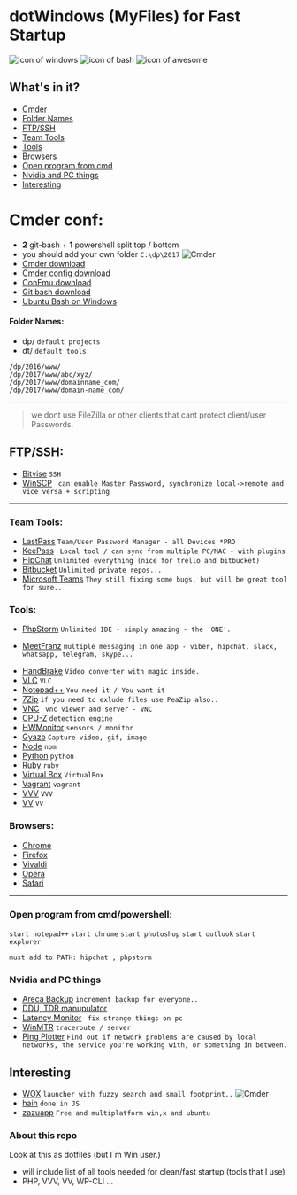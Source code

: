 dotWindows (MyFiles) for Fast Startup
===================
![icon of windows](https://raw.githubusercontent.com/apsolut/dotwindows/master/assets/images/icons/icon-decom-windows-02.png)
![icon of bash](https://raw.githubusercontent.com/apsolut/dotwindows/master/assets/images/icons/icon-decom-bash.png)
![icon of awesome](https://raw.githubusercontent.com/apsolut/dotwindows/master/assets/images/icons/icon-decom-awesome.png)



## What's in it?

- [Cmder](#cmder-conf)
- [Folder Names](#folder-names)
- [FTP/SSH](#ftpssh)
- [Team Tools](#team-tools)
- [Tools](#tools)
- [Browsers](#browsers)
- [Open program from cmd](#open-program-from-cmdpowershell)
- [Nvidia and PC things](#nvidia-and-pc-things)
- [Interesting](#interesting)



# Cmder conf:

* **2** git-bash + **1** powershell split top / bottom
* you should add your own folder ``` C:\dp\2017 ```
![Cmder](https://raw.githubusercontent.com/apsolut/dotwindows/master/assets/images/cmder-look-and-feel-2-split-small.png)
* [Cmder download](http://cmder.net/)
* [Cmder config download](https://raw.githubusercontent.com/apsolut/dotwindows/master/cmder/cmder-git-bash-split-screen.xml)
* [ConEmu download](https://conemu.github.io/)
* [Git bash download](https://git-scm.com/downloads)
* [Ubuntu Bash on Windows](https://github.com/apsolut/bash-on-windows)

#### Folder Names:
 - dp/ `default projects`
 - dt/ `default tools`
``` 
/dp/2016/www/
/dp/2017/www/abc/xyz/
/dp/2017/www/domainname_com/
/dp/2017/www/domain-name_com/
```
--- 

> we dont use FileZilla or other clients that cant protect client/user Passwords.

## FTP/SSH:
- [Bitvise](https://www.bitvise.com/) ``` SSH ```
- [WinSCP](https://winscp.net/eng/index.php)
``` can enable Master Password, synchronize local->remote and vice versa + scripting```
   
--- 

### Team Tools:
* [LastPass](https://www.lastpass.com/) ```Team/User Password Manager - all Devices *PRO```
* [KeePass](http://keepass.info/) ``` Local tool / can sync from multiple PC/MAC - with plugins```
* [HipChat](https://www.hipchat.com/) ```Unlimited everything (nice for trello and bitbucket)```
* [Bitbucket](https://bitbucket.org/) ```Unlimited private repos... ```
* [Microsoft Teams](https://teams.microsoft.com) ``` They still fixing some bugs, but will be great tool for sure.. ```


### Tools:
* [PhpStorm](https://www.jetbrains.com/phpstorm/specials/phpstorm/phpstorm.html) ```Unlimited IDE - simply amazing - the 'ONE'.```
- [MeetFranz](http://meetfranz.com/) ```multiple messaging in one app - viber, hipchat, slack, whatsapp, telegram, skype...```
* [HandBrake](https://handbrake.fr/) ```Video converter with magic inside.```
* [VLC](http://www.videolan.org/vlc/) ```VLC```
* [Notepad++](https://notepad-plus-plus.org/) ```You need it / You want it ```
* [7Zip](http://www.7-zip.org/) ``` if you need to exlude files use PeaZip also.. ```
* [VNC](https://www.realvnc.com/) ``` vnc viewer and server - VNC```
* [CPU-Z](http://www.cpuid.com/softwares/cpu-z.html) ``` detection engine ```
* [HWMonitor](http://www.cpuid.com/softwares/hwmonitor-pro.html) ``` sensors / monitor ```
* [Gyazo](https://gyazo.com/captures) ```Capture video, gif, image```
* [Node](https://nodejs.org/en/download/) ```npm```
* [Python](https://www.python.org/downloads/windows/) ```python```
* [Ruby](https://rubyinstaller.org/) ```ruby```
* [Virtual Box](https://www.virtualbox.org/wiki/Downloads) ```VirtualBox```
* [Vagrant](https://www.vagrantup.com/) ```vagrant```
* [VVV](https://github.com/Varying-Vagrant-Vagrants/VVV) ```VVV```
* [VV](https://github.com/bradp/vv) ```VV```


### Browsers:
* [Chrome](https://www.google.com/chrome/) 
* [Firefox](https://www.mozilla.org/en-US/firefox/new/) 
* [Vivaldi](https://vivaldi.com/download/?lang=en) 
* [Opera](http://www.opera.com/) 
* [Safari](#) 


--- 


### Open program from cmd/powershell:
```start notepad++```
```start chrome```
```start photoshop```
```start outlook```
```start explorer```



```
must add to PATH: hipchat , phpstorm
```
 
 
### Nvidia and PC things
- [Areca Backup](http://www.areca-backup.org/) ```increment backup for everyone..```
- [DDU, TDR manupulator](https://forums.geforce.com/default/topic/550192/geforce-drivers/wagnard-tools-ddu-gmp-tdr-manipulator-new-cpu-core-analyzer-updated-02-05-2017-/)
 - [Latency Monitor](http://www.resplendence.com/latencymon) ``` fix strange things on pc```
 - [WinMTR](http://winmtr.net/) ``` traceroute / server ```
 - [Ping Plotter](https://www.pingplotter.com/) ```Find out if network problems are caused by local networks, the service you're working with, or something in between. ```

## Interesting
- [WOX](https://winscp.net/eng/index.php) ```launcher with fuzzy search and small footprint..```
![Cmder](https://raw.githubusercontent.com/apsolut/dotwindows/master/assets/images/wox-launcher-for-windows-01.gif)
- [hain](http://appetizermonster.github.io/hain/) ```done in JS```
- [zazuapp](http://zazuapp.org/) ```Free and multiplatform win,x and ubuntu```

### About this repo


Look at this as dotfiles (but I`m Win user.)
 - will include list of all tools needed for clean/fast startup (tools that I use)
 - PHP, VVV, VV, WP-CLI ...


